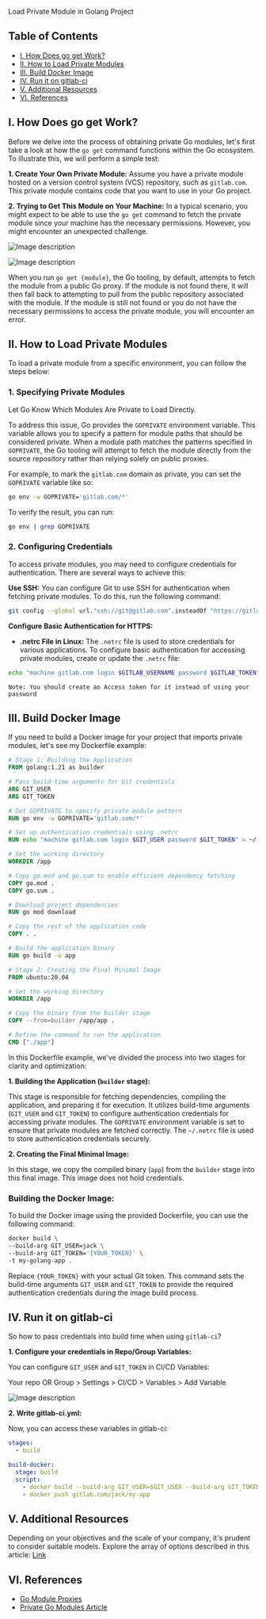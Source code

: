 Load Private Module in Golang Project


## Table of Contents

- [I. How Does go get Work?](#i-how-does-go-get-work)
- [II. How to Load Private Modules](#ii-how-to-load-private-modules)
- [III. Build Docker Image](#iii-build-docker-image)
- [IV. Run it on gitlab-ci](#iv-run-it-on-gitlab-ci)
- [V. Additional Resources](#v-additional-resources)
- [VI. References](#vi-references)

## I. How Does go get Work?

Before we delve into the process of obtaining private Go modules, let's first take a look at how the `go get` command functions within the Go ecosystem. To illustrate this, we will perform a simple test:

**1. Create Your Own Private Module:**
Assume you have a private module hosted on a version control system (VCS) repository, such as `gitlab.com`. This private module contains code that you want to use in your Go project.

**2. Trying to Get This Module on Your Machine:**
In a typical scenario, you might expect to be able to use the `go get` command to fetch the private module since your machine has the necessary permissions. However, you might encounter an unexpected challenge.


![Image description](https://dev-to-uploads.s3.amazonaws.com/uploads/articles/sc4a458aol7vqu7a8uhu.png)


![Image description](https://dev-to-uploads.s3.amazonaws.com/uploads/articles/ywb5g7pqfph41jujok1l.png)


When you run `go get {module}`, the Go tooling, by default, attempts to fetch the module from a public Go proxy. If the module is not found there, it will then fall back to attempting to pull from the public repository associated with the module. If the module is still not found or you do not have the necessary permissions to access the private module, you will encounter an error.

## II. How to Load Private Modules

To load a private module from a specific environment, you can follow the steps below:

### 1. Specifying Private Modules

Let Go Know Which Modules Are Private to Load Directly.

To address this issue, Go provides the `GOPRIVATE` environment variable. This variable allows you to specify a pattern for module paths that should be considered private. When a module path matches the patterns specified in `GOPRIVATE`, the Go tooling will attempt to fetch the module directly from the source repository rather than relying solely on public proxies.

For example, to mark the `gitlab.com` domain as private, you can set the `GOPRIVATE` variable like so:

```bash
go env -w GOPRIVATE='gitlab.com/*'
```

To verify the result, you can run:

```bash
go env | grep GOPRIVATE
```

### 2. Configuring Credentials

To access private modules, you may need to configure credentials for authentication. There are several ways to achieve this:

**Use SSH:**
You can configure Git to use SSH for authentication when fetching private modules. To do this, run the following command:

```bash
git config --global url."ssh://git@gitlab.com".insteadOf "https://gitlab.com"
```

**Configure Basic Authentication for HTTPS:**

- **.netrc File in Linux:**
The `.netrc` file is used to store credentials for various applications. To configure basic authentication for accessing private modules, create or update the `.netrc` file:

```bash
echo "machine gitlab.com login $GITLAB_USERNAME password $GITLAB_TOKEN" > ~/.netrc
```

`Note: You should create an Access token for it instead of using your password`

## III. Build Docker Image

If you need to build a Docker image for your project that imports private modules, let's see my Dockerfile example:

```Dockerfile
# Stage 1: Building the Application
FROM golang:1.21 as builder

# Pass build-time arguments for Git credentials
ARG GIT_USER
ARG GIT_TOKEN

# Set GOPRIVATE to specify private module pattern
RUN go env -w GOPRIVATE='gitlab.com/*'

# Set up authentication credentials using .netrc
RUN echo "machine gitlab.com login $GIT_USER password $GIT_TOKEN" > ~/.netrc

# Set the working directory
WORKDIR /app

# Copy go.mod and go.sum to enable efficient dependency fetching
COPY go.mod .
COPY go.sum .

# Download project dependencies
RUN go mod download

# Copy the rest of the application code
COPY . .

# Build the application binary
RUN go build -o app

# Stage 2: Creating the Final Minimal Image
FROM ubuntu:20.04

# Set the working directory
WORKDIR /app

# Copy the binary from the builder stage
COPY --from=builder /app/app .

# Define the command to run the application
CMD ["./app"]
```

In this Dockerfile example, we've divided the process into two stages for clarity and optimization:

**1. Building the Application (`builder` stage):**

This stage is responsible for fetching dependencies, compiling the application, and preparing it for execution. It utilizes build-time arguments (`GIT_USER` and `GIT_TOKEN`) to configure authentication credentials for accessing private modules. The `GOPRIVATE` environment variable is set to ensure that private modules are fetched correctly. The `~/.netrc` file is used to store authentication credentials securely.

**2. Creating the Final Minimal Image:**

In this stage, we copy the compiled binary (`app`) from the `builder` stage into this final image. This image does not hold credentials.

### Building the Docker Image:

To build the Docker image using the provided Dockerfile, you can use the following command:

```bash
docker build \
--build-arg GIT_USER=jack \
--build-arg GIT_TOKEN='{YOUR_TOKEN}' \
-t my-golang-app .
```

Replace `{YOUR_TOKEN}` with your actual Git token. This command sets the build-time arguments `GIT_USER` and `GIT_TOKEN` to provide the required authentication credentials during the image build process.

## IV. Run it on gitlab-ci

So how to pass credentials into build time when using `gitlab-ci`?

**1. Configure your credentials in Repo/Group Variables:**

You can configure `GIT_USER` and `GIT_TOKEN` in CI/CD Variables:

Your repo OR Group > Settings > CI/CD > Variables > Add Variable

![Image description](https://dev-to-uploads.s3.amazonaws.com/uploads/articles/xjya1s3f2hyx4ynp1blr.png)

**2. Write gitlab-ci.yml:**

Now, you can access these variables in gitlab-ci:

```yml
stages:
  - build

build-docker:
  stage: build
  script:
    - docker build --build-arg GIT_USER=$GIT_USER --build-arg GIT_TOKEN=$GIT_TOKEN -t gitlab.com/jack/my-app .
    - docker push gitlab.com/jack/my-app
```

## V. Additional Resources

Depending on your objectives and the scale of your company, it's prudent to consider suitable models. Explore the array of options described in this article: [Link](https://www.sobyte.net/post/2022-03/private-go-module/)

## VI. References

- [Go Module Proxies](https://www.practical-go-lessons.com/chap-18-go-module-proxies)
- [Private Go Modules Article](https://www.sobyte.net/post/2022-03/private-go-module/)